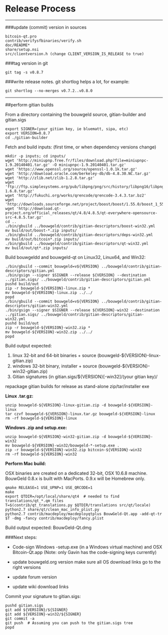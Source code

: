 Release Process
====================

* * *

###update (commit) version in sources


	bitcoin-qt.pro
	contrib/verifysfbinaries/verify.sh
	doc/README*
	share/setup.nsi
	src/clientversion.h (change CLIENT_VERSION_IS_RELEASE to true)

###tag version in git

	git tag -s v0.8.7

###write release notes. git shortlog helps a lot, for example:

	git shortlog --no-merges v0.7.2..v0.8.0

* * *

##perform gitian builds

 From a directory containing the bouwgeld source, gitian-builder and gitian.sigs
  
	export SIGNER=(your gitian key, ie bluematt, sipa, etc)
	export VERSION=0.8.7
	cd ./gitian-builder

 Fetch and build inputs: (first time, or when dependency versions change)

	mkdir -p inputs; cd inputs/
	wget 'http://miniupnp.free.fr/files/download.php?file=miniupnpc-1.9.20140401.tar.gz' -O miniupnpc-1.9.20140401.tar.gz'
	wget 'https://www.openssl.org/source/openssl-1.0.1k.tar.gz'
	wget 'http://download.oracle.com/berkeley-db/db-4.8.30.NC.tar.gz'
	wget 'http://zlib.net/zlib-1.2.8.tar.gz'
	wget 'ftp://ftp.simplesystems.org/pub/libpng/png/src/history/libpng16/libpng-1.6.8.tar.gz'
	wget 'http://fukuchi.org/works/qrencode/qrencode-3.4.3.tar.bz2'
	wget 'http://downloads.sourceforge.net/project/boost/boost/1.55.0/boost_1_55_0.tar.bz2'
	wget 'http://download.qt-project.org/official_releases/qt/4.8/4.8.5/qt-everywhere-opensource-src-4.8.5.tar.gz'
	cd ..
	./bin/gbuild ../bouwgeld/contrib/gitian-descriptors/boost-win32.yml
	mv build/out/boost-*.zip inputs/
	./bin/gbuild ../bouwgeld/contrib/gitian-descriptors/deps-win32.yml
	mv build/out/bitcoin*.zip inputs/
	./bin/gbuild ../bouwgeld/contrib/gitian-descriptors/qt-win32.yml
	mv build/out/qt*.zip inputs/

 Build bouwgeldd and bouwgeld-qt on Linux32, Linux64, and Win32:
  
	./bin/gbuild --commit bouwgeld=v${VERSION} ../bouwgeld/contrib/gitian-descriptors/gitian.yml
	./bin/gsign --signer $SIGNER --release ${VERSION} --destination ../gitian.sigs/ ../bouwgeld/contrib/gitian-descriptors/gitian.yml
	pushd build/out
	zip -r bouwgeld-${VERSION}-linux.zip *
	mv bouwgeld-${VERSION}-linux.zip ../../
	popd
	./bin/gbuild --commit bouwgeld=v${VERSION} ../bouwgeld/contrib/gitian-descriptors/gitian-win32.yml
	./bin/gsign --signer $SIGNER --release ${VERSION}-win32 --destination ../gitian.sigs/ ../bouwgeld/contrib/gitian-descriptors/gitian-win32.yml
	pushd build/out
	zip -r bouwgeld-${VERSION}-win32.zip *
	mv bouwgeld-${VERSION}-win32.zip ../../
	popd

  Build output expected:

  1. linux 32-bit and 64-bit binaries + source (bouwgeld-${VERSION}-linux-gitian.zip)
  2. windows 32-bit binary, installer + source (bouwgeld-${VERSION}-win32-gitian.zip)
  3. Gitian signatures (in gitian.sigs/${VERSION}[-win32]/(your gitian key)/

repackage gitian builds for release as stand-alone zip/tar/installer exe

**Linux .tar.gz:**

	unzip bouwgeld-${VERSION}-linux-gitian.zip -d bouwgeld-${VERSION}-linux
	tar czvf bouwgeld-${VERSION}-linux.tar.gz bouwgeld-${VERSION}-linux
	rm -rf bouwgeld-${VERSION}-linux

**Windows .zip and setup.exe:**

	unzip bouwgeld-${VERSION}-win32-gitian.zip -d bouwgeld-${VERSION}-win32
	mv bouwgeld-${VERSION}-win32/bouwgeld-*-setup.exe .
	zip -r bouwgeld-${VERSION}-win32.zip bitcoin-${VERSION}-win32
	rm -rf bouwgeld-${VERSION}-win32

**Perform Mac build:**

  OSX binaries are created on a dedicated 32-bit, OSX 10.6.8 machine.
  BouwGeld 0.8.x is built with MacPorts.  0.9.x will be Homebrew only.

	qmake RELEASE=1 USE_UPNP=1 USE_QRCODE=1
	make
	export QTDIR=/opt/local/share/qt4  # needed to find translations/qt_*.qm files
	T=$(contrib/qt_translations.py $QTDIR/translations src/qt/locale)
	python2.7 share/qt/clean_mac_info_plist.py
	python2.7 contrib/macdeploy/macdeployqtplus BouwGeld-Qt.app -add-qt-tr $T -dmg -fancy contrib/macdeploy/fancy.plist

 Build output expected: BouwGeld-Qt.dmg

###Next steps:

* Code-sign Windows -setup.exe (in a Windows virtual machine) and
  OSX Bitcoin-Qt.app (Note: only Gavin has the code-signing keys currently)

* update bouwgeld.org version
  make sure all OS download links go to the right versions

* update forum version

* update wiki download links

Commit your signature to gitian.sigs:

	pushd gitian.sigs
	git add ${VERSION}/${SIGNER}
	git add ${VERSION}-win32/${SIGNER}
	git commit -a
	git push  # Assuming you can push to the gitian.sigs tree
	popd

